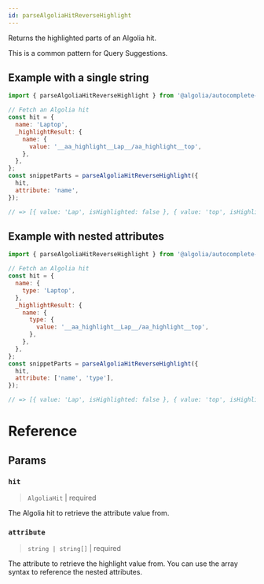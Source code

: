 ```yaml
---
id: parseAlgoliaHitReverseHighlight
---
```


Returns the highlighted parts of an Algolia hit.

This is a common pattern for Query Suggestions.

## Example with a single string

```js
import { parseAlgoliaHitReverseHighlight } from '@algolia/autocomplete-preset-algolia';

// Fetch an Algolia hit
const hit = {
  name: 'Laptop',
  _highlightResult: {
    name: {
      value: '__aa_highlight__Lap__/aa_highlight__top',
    },
  },
};
const snippetParts = parseAlgoliaHitReverseHighlight({
  hit,
  attribute: 'name',
});

// => [{ value: 'Lap', isHighlighted: false }, { value: 'top', isHighlighted: true }]
```

## Example with nested attributes

```js
import { parseAlgoliaHitReverseHighlight } from '@algolia/autocomplete-preset-algolia';

// Fetch an Algolia hit
const hit = {
  name: {
    type: 'Laptop',
  },
  _highlightResult: {
    name: {
      type: {
        value: '__aa_highlight__Lap__/aa_highlight__top',
      },
    },
  },
};
const snippetParts = parseAlgoliaHitReverseHighlight({
  hit,
  attribute: ['name', 'type'],
});

// => [{ value: 'Lap', isHighlighted: false }, { value: 'top', isHighlighted: true }]
```

# Reference

## Params

### `hit`

> `AlgoliaHit` | required

The Algolia hit to retrieve the attribute value from.

### `attribute`

> `string | string[]` | required

The attribute to retrieve the highlight value from. You can use the array syntax to reference the nested attributes.
